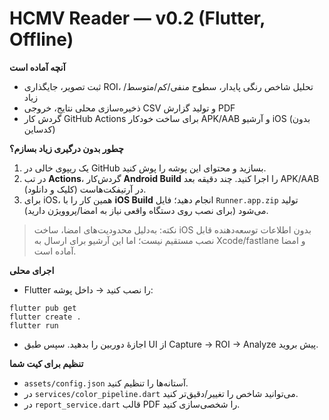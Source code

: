 # HCMV Reader — v0.2 (Flutter, Offline)

**آنچه آماده است**
- ثبت تصویر، جایگذاری ROI، تحلیل شاخص رنگی پایدار، سطوح منفی/کم/متوسط/زیاد
- ذخیره‌سازی محلی نتایج، خروجی CSV و تولید گزارش PDF
- گردش کار GitHub Actions برای ساخت خودکار APK/AAB و آرشیو iOS (بدون کدساین)

**چطور بدون درگیری زیاد بسازم؟**
1) یک ریپوی خالی در GitHub بسازید و محتوای این پوشه را پوش کنید.
2) در تب **Actions**، گردش‌کار **Android Build** را اجرا کنید. چند دقیقه بعد APK/AAB در آرتیفکت‌هاست (کلیک و دانلود).
3) برای iOS، همین کار را با **iOS Build** انجام دهید؛ فایل `Runner.app.zip` تولید می‌شود (برای نصب روی دستگاه واقعی نیاز به امضا/پروویژن دارید).

> نکته: به‌دلیل محدودیت‌های امضا، ساخت iOS بدون اطلاعات توسعه‌دهنده قابل نصب مستقیم نیست؛ اما این آرشیو برای ارسال به Xcode/fastlane و امضا آماده است.

**اجرای محلی**
- Flutter را نصب کنید → داخل پوشه:
```
flutter pub get
flutter create .
flutter run
```
- اجازهٔ دوربین را بدهید. سپس طبق UI از Capture → ROI → Analyze پیش بروید.

**تنظیم برای کیت شما**
- `assets/config.json` آستانه‌ها را تنظیم کنید.
- در `services/color_pipeline.dart` می‌توانید شاخص را تغییر/دقیق‌تر کنید.
- در `report_service.dart` قالب PDF را شخصی‌سازی کنید.

